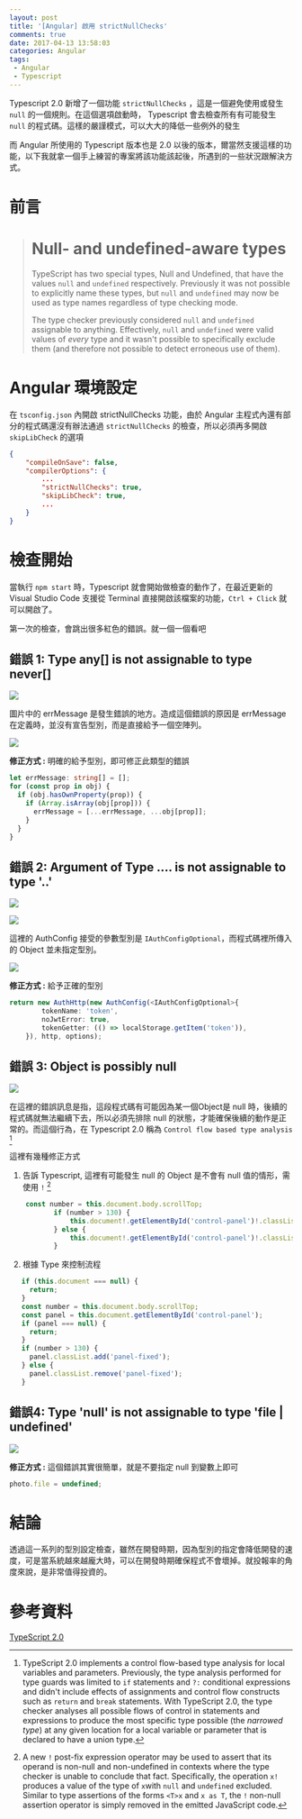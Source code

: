 ```yaml
---
layout: post
title: '[Angular] 啟用 strictNullChecks'
comments: true
date: 2017-04-13 13:58:03
categories: Angular
tags: 
 - Angular
 - Typescript
---
```


Typescript 2.0 新增了一個功能 `strictNullChecks` ，這是一個避免使用或發生 `null` 的一個規則。在這個選項啟動時， Typescript 會去檢查所有有可能發生 `null` 的程式碼。這樣的嚴謹模式，可以大大的降低一些例外的發生

而 Angular 所使用的 Typescript 版本也是 2.0 以後的版本，爾當然支援這樣的功能，以下我就拿一個手上練習的專案將該功能該起後，所遇到的一些狀況跟解決方式。

<!-- more -->

# 前言

> # Null- and undefined-aware types
>
> TypeScript has two special types, Null and Undefined, that have the values `null` and `undefined` respectively. Previously it was not possible to explicitly name these types, but `null` and `undefined` may now be used as type names regardless of type checking mode.
>
> The type checker previously considered `null` and `undefined` assignable to anything. Effectively, `null` and `undefined` were valid values of *every* type and it wasn't possible to specifically exclude them (and therefore not possible to detect erroneous use of them).



# Angular 環境設定

在 `tsconfig.json` 內開啟 strictNullChecks 功能，由於 Angular 主程式內還有部分的程式碼還沒有辦法通過 `strictNullChecks` 的檢查，所以必須再多開啟 `skipLibCheck` 的選項

```json
{
    "compileOnSave": false,
    "compilerOptions": {
        ...
        "strictNullChecks": true,
        "skipLibCheck": true,
        ...
    }
}
```



# 檢查開始

當執行 `npm start` 時，Typescript 就會開始做檢查的動作了，在最近更新的 Visual Studio Code 支援從 Terminal 直接開啟該檔案的功能，`Ctrl + Click`  就可以開啟了。

第一次的檢查，會跳出很多紅色的錯誤。就一個一個看吧


## 錯誤 1: Type any[] is not assignable to type never[]

![](https://farm4.staticflickr.com/3839/33966106616_47d4595064_o.png)

圖片中的 errMessage 是發生錯誤的地方。造成這個錯誤的原因是 errMessage 在定義時，並沒有宣告型別，而是直接給予一個空陣列。

![](https://farm3.staticflickr.com/2870/33878082021_5228371f40_o.png)

**修正方式 :**  明確的給予型別，即可修正此類型的錯誤

```typescript
let errMessage: string[] = [];
for (const prop in obj) {
  if (obj.hasOwnProperty(prop)) {
    if (Array.isArray(obj[prop])) {
      errMessage = [...errMessage, ...obj[prop]];
    }
  }
}
```

 

## 錯誤 2: Argument of Type .... is not assignable to type '..'

![](https://farm4.staticflickr.com/3942/33966175946_d3fb790e8a_o.png)

![](https://farm3.staticflickr.com/2825/33966186516_b0bca33e9c_o.png)

這裡的 AuthConfig 接受的參數型別是 `IAuthConfigOptional`，而程式碼裡所傳入的 Object 並未指定型別。

![](https://farm3.staticflickr.com/2819/33966196546_d41c75867c_o.png)

**修正方式 :** 給予正確的型別

```typescript
return new AuthHttp(new AuthConfig(<IAuthConfigOptional>{
        tokenName: 'token',
        noJwtError: true,
        tokenGetter: (() => localStorage.getItem('token')),
    }), http, options);
```



## 錯誤 3: Object is possibly null

![](https://farm3.staticflickr.com/2848/33878182561_27142d36fe_o.png)

在這裡的錯誤訊息是指，這段程式碼有可能因為某一個Object是 null 時，後續的程式碼就無法繼續下去，所以必須先排除 null 的狀態，才能確保後續的動作是正常的。而這個行為，在 Typescript 2.0 稱為 `Control flow based type analysis` [^2]

[^2]: TypeScript 2.0 implements a control flow-based type analysis for local variables and parameters. Previously, the type analysis performed for type guards was limited to `if` statements and `?:` conditional expressions and didn't include effects of assignments and control flow constructs such as `return` and `break` statements. With TypeScript 2.0, the type checker analyses all possible flows of control in statements and expressions to produce the most specific type possible (the *narrowed type*) at any given location for a local variable or parameter that is declared to have a union type.

這裡有幾種修正方式

1.  告訴 Typescript, 這裡有可能發生 null 的 Object 是不會有 null 值的情形，需使用 `!`  [^1]

```typescript
    const number = this.document.body.scrollTop;
           if (number > 130) {
               this.document!.getElementById('control-panel')!.classList.add('panel-fixed');
           } else {
               this.document!.getElementById('control-panel')!.classList.remove('panel-fixed');
           }           
```


2.  根據 Type 來控制流程

```typescript
   if (this.document === null) {
     return;
   }
   const number = this.document.body.scrollTop;
   const panel = this.document.getElementById('control-panel');
   if (panel === null) {
     return;
   }
   if (number > 130) {
     panel.classList.add('panel-fixed');
   } else {
     panel.classList.remove('panel-fixed');
   }
```

## 錯誤4: Type 'null' is not assignable to type 'file | undefined'

![](https://farm3.staticflickr.com/2937/34007884075_3ffb7190eb_o.png)

**修正方式 :** 這個錯誤其實很簡單，就是不要指定 null 到變數上即可


```typescript
photo.file = undefined;
```



# 結論

透過這一系列的型別設定檢查，雖然在開發時期，因為型別的指定會降低開發的速度，可是當系統越來越龐大時，可以在開發時期確保程式不會壞掉。就投報率的角度來說，是非常值得投資的。



# 參考資料

[TypeScript 2.0](https://www.typescriptlang.org/docs/handbook/release-notes/typescript-2-0.html)



[^1]: A new `!` post-fix expression operator may be used to assert that its operand is non-null and non-undefined in contexts where the type checker is unable to conclude that fact. Specifically, the operation `x!` produces a value of the type of `x`with `null` and `undefined` excluded. Similar to type assertions of the forms `<T>x` and `x as T`, the `!` non-null assertion operator is simply removed in the emitted JavaScript code.